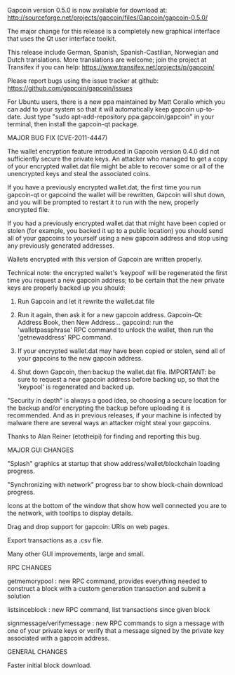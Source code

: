 Gapcoin version 0.5.0 is now available for download at:
http://sourceforge.net/projects/gapcoin/files/Gapcoin/gapcoin-0.5.0/

The major change for this release is a completely new graphical interface that uses the Qt user interface toolkit.

This release include German, Spanish, Spanish-Castilian, Norwegian and Dutch translations. More translations are welcome; join the project at Transifex if you can help:
https://www.transifex.net/projects/p/gapcoin/

Please report bugs using the issue tracker at github:
https://github.com/gapcoin/gapcoin/issues

For Ubuntu users, there is a new ppa maintained by Matt Corallo which you can add to your system so that it will automatically keep gapcoin up-to-date.  Just type "sudo apt-add-repository ppa:gapcoin/gapcoin" in your terminal, then install the gapcoin-qt package.

MAJOR BUG FIX  (CVE-2011-4447)

The wallet encryption feature introduced in Gapcoin version 0.4.0 did not sufficiently secure the private keys. An attacker who
managed to get a copy of your encrypted wallet.dat file might be able to recover some or all of the unencrypted keys and steal the
associated coins.

If you have a previously encrypted wallet.dat, the first time you run gapcoin-qt or gapcoind the wallet will be rewritten, Gapcoin will
shut down, and you will be prompted to restart it to run with the new, properly encrypted file.

If you had a previously encrypted wallet.dat that might have been copied or stolen (for example, you backed it up to a public
location) you should send all of your gapcoins to yourself using a new gapcoin address and stop using any previously generated addresses.

Wallets encrypted with this version of Gapcoin are written properly.

Technical note: the encrypted wallet's 'keypool' will be regenerated the first time you request a new gapcoin address; to be certain that the
new private keys are properly backed up you should:

1. Run Gapcoin and let it rewrite the wallet.dat file

2. Run it again, then ask it for a new gapcoin address.
Gapcoin-Qt: Address Book, then New Address...
gapcoind: run the 'walletpassphrase' RPC command to unlock the wallet,  then run the 'getnewaddress' RPC command.

3. If your encrypted wallet.dat may have been copied or stolen, send  all of your gapcoins to the new gapcoin address.

4. Shut down Gapcoin, then backup the wallet.dat file.
IMPORTANT: be sure to request a new gapcoin address before backing up, so that the 'keypool' is regenerated and backed up.

"Security in depth" is always a good idea, so choosing a secure location for the backup and/or encrypting the backup before uploading it is recommended. And as in previous releases, if your machine is infected by malware there are several ways an attacker might steal your gapcoins.

Thanks to Alan Reiner (etotheipi) for finding and reporting this bug.

MAJOR GUI CHANGES

"Splash" graphics at startup that show address/wallet/blockchain loading progress.

"Synchronizing with network" progress bar to show block-chain download progress.

Icons at the bottom of the window that show how well connected you are to the network, with tooltips to display details.

Drag and drop support for gapcoin: URIs on web pages.

Export transactions as a .csv file.

Many other GUI improvements, large and small.

RPC CHANGES

getmemorypool : new RPC command, provides everything needed to construct a block with a custom generation transaction and submit a solution

listsinceblock : new RPC command, list transactions since given block

signmessage/verifymessage : new RPC commands to sign a message with one of your private keys or verify that a message signed by the private key associated with a gapcoin address.

GENERAL CHANGES

Faster initial block download.

